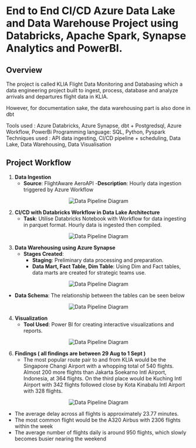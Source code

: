 # End to End CI/CD Azure Data Lake and Data Warehouse Project using Databricks, Apache Spark, Synapse Analytics and PowerBI.

## Overview

The project is called KLIA Flight Data Monitoring and Databasing which a data engineering project built to ingest, process, database and analyze arrivals and departures flight data in KLIA.

However, for documentation sake, the data warehousing part is also done in dbt

Tools used : Azure Databricks, Azure Synapse, dbt + Postgredsql, Azure Workflow, PowerBi
Programming language: SQL, Python, Pyspark
Techniques used : API data ingesting, CI/CD pipeline + scheduling, Data Lake, Data Warehousing, Data Visualisation

## Project Workflow

1. **Data Ingestion**
   - **Source**: FlightAware AeroAPI
       -**Description**: Hourly data ingestion triggered by Azure Workflow

<p align="center">
  <img src="https://github.com/user-attachments/assets/bb0d09b5-bbe0-4658-8820-7cae1b1f9c5e" alt="Data Pipeline Diagram"/>
</p>

2. **CI/CD with Databricks Workflow in Data Lake Architecture**
   - **Task**: Utilise Databricks Notebook with Workflow for data ingesting in parquet format. Hourly data is ingested then compiled.
    
<p align="center">
  <img src="https://github.com/user-attachments/assets/1c1f8d32-1357-4949-b992-8813c89b900c" alt="Data Pipeline Diagram"/>
</p>

3. **Data Warehousing using Azure Synapse**
   - **Stages Created**:
     - **Staging**: Preliminary data processing and preparation.
     - **Data Mart, Fact Table, Dim Table**: Using Dim and Fact tables, data marts are created for strategic teams use.

<p align="center">
  <img src="https://github.com/user-attachments/assets/cdcf762f-3046-4ce2-8e13-e12c00401122" alt="Data Pipeline Diagram"/>
</p>

- **Data Schema**: The relationship between the tables can be seen below

<p align="center">
  <img src="https://github.com/user-attachments/assets/53224159-eb90-4ef9-8c76-16aec593d281" alt="Data Pipeline Diagram"/>
</p>

4. **Visualization**
   - **Tool Used**: Power BI for creating interactive visualizations and reports.

<p align="center">
  <img src="https://github.com/user-attachments/assets/b92d1b7e-139d-4e7b-bdf0-7551d1b81c69" alt="Data Pipeline Diagram"/>
</p>

6. **Findings ( all findings are between 29 Aug to 1 Sept )**
   - The most popular route pair to and from KLIA would be the Singapore Changi Airport with a whopping total of 540 flights. Almost 200 more flights than Jakarta Soekarno Intl Airport, Indonesia, at 364 flights. On the third place would be Kuching Intl Airport with 342      flights followed close by Kota Kinabalu Intl Airport with 328 flights.

<p align="center">
  <img src="https://github.com/user-attachments/assets/f7b1bf4a-f146-4662-9803-ab43e37e0985" alt="Data Pipeline Diagram"/>
</p>

   - The average delay across all flights is approximately 23.77 minutes.
   - The most common flight would be the A320 Airbus with 2306 flights within the week
   - The average number of flights daily is around 950 flights, which slowly becomes busier nearing the weekend


